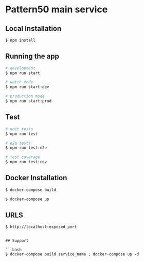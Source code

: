 # Pattern50 main service

## Local Installation

```bash
$ npm install
```

## Running the app

```bash
# development
$ npm run start

# watch mode
$ npm run start:dev

# production mode
$ npm run start:prod
```

## Test

```bash
# unit tests
$ npm run test

# e2e tests
$ npm run test:e2e

# test coverage
$ npm run test:cov

```

## Docker Installation

```bash
$ docker-compose build

$ docker-compose up
```

## URLS

```bash
$ http://localhost:exposed_port
```

````

## Support

```bash
$ docker-compose build service_name ; docker-compose up -d
````
